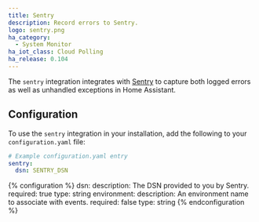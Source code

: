 ```yaml
---
title: Sentry
description: Record errors to Sentry.
logo: sentry.png
ha_category:
  - System Monitor
ha_iot_class: Cloud Polling
ha_release: 0.104
---
```


The `sentry` integration integrates with [Sentry](https://sentry.io/) to capture both logged errors as well as unhandled exceptions in Home Assistant.

## Configuration

To use the `sentry` integration in your installation, add the following to your `configuration.yaml` file:

```yaml
# Example configuration.yaml entry
sentry:
  dsn: SENTRY_DSN
```

{% configuration %}
dsn:
  description: The DSN provided to you by Sentry.
  required: true
  type: string
environment:
  description: An environment name to associate with events.
  required: false
  type: string
{% endconfiguration %}
